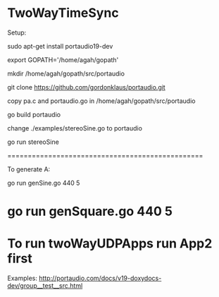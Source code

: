 # TwoWayTimeSync

Setup:

sudo apt-get install portaudio19-dev

export GOPATH='/home/agah/gopath' 

mkdir /home/agah/gopath/src/portaudio

git clone https://github.com/gordonklaus/portaudio.git

copy pa.c and portaudio.go in /home/agah/gopath/src/portaudio

go build portaudio

change ./examples/stereoSine.go to portaudio

go run stereoSine

================================================

To generate A:

go run genSine.go 440 5

go run genSquare.go 440 5
===============================================
To run twoWayUDPApps run App2 first
===============================================
Examples:
http://portaudio.com/docs/v19-doxydocs-dev/group__test__src.html

